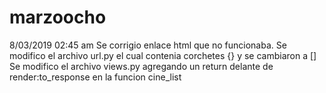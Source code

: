 # marzoocho
8/03/2019 02:45 am
Se corrigio enlace html que no funcionaba.
Se modifico el archivo url.py el cual contenia corchetes {} y se cambiaron a []
Se modifico el archivo views.py agregando un return delante de render:to_response en la funcion cine_list
